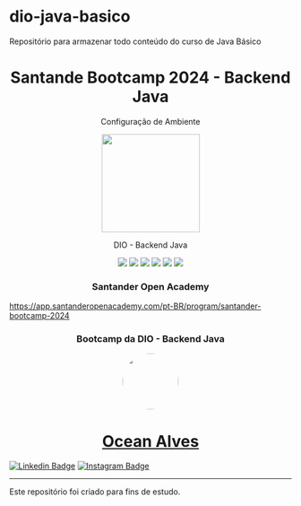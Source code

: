 # dio-java-basico
Repositório para armazenar todo conteúdo do curso de Java Básico

<h1 align="center">Santande Bootcamp 2024 - Backend Java</h1>
<p align="center">Configuração de Ambiente</p>
<p align="center">
        <img width='175' height='175' src="https://hermes.dio.me/tracks/a039b34c-7aa8-4a3d-b765-07c8c837f67a.png" />
    </p>
<p align="center">DIO - Backend Java</p>
<p align="center">
    <a alt="Java">
        <img src="https://img.shields.io/badge/Java-v17-blue.svg" />
    </a>
    <a alt="Kotlin">
        <img src="https://img.shields.io/badge/Kotlin-v1.7.22-purple.svg" />
    </a>
    <a alt="Spring Boot">
        <img src="https://img.shields.io/badge/Spring%20Boot-v3.0.3-brightgreen.svg" />
    </a>
    <a alt="Gradle">
        <img src="https://img.shields.io/badge/Gradle-v7.6-lightgreen.svg" />
    </a>
    <a alt="H2 ">
        <img src="https://img.shields.io/badge/H2-v2.1.214-darkblue.svg" />
    </a>
    <a alt="Flyway">
        <img src="https://img.shields.io/badge/Flyway-v9.5.1-red.svg">
    </a>
</p>

<h3  align="center">Santander Open Academy</h3>
<p><a href="https://app.santanderopenacademy.com/pt-BR/program/santander-bootcamp-2024">https://app.santanderopenacademy.com/pt-BR/program/santander-bootcamp-2024</a></p>

<h3  align="center">Bootcamp da DIO - Backend Java</h3>

<p align="center">
<a href="https://www.linkedin.com/in/oceanalves/">
 <img style="border-radius: 50%;" src="https://avatars.githubusercontent.com/u/56139923?v=4" width="100px;" alt=""/>
<h1 align="center">Ocean Alves</h1>  



[![Linkedin Badge](https://img.shields.io/badge/-OceanAlves-blue?style=flat-square&logo=Linkedin&logoColor=white&link=https://www.linkedin.com/in/oceanalves/)](https://www.linkedin.com/in/oceanalves/)
[![Instagram Badge](https://img.shields.io/badge/-OceanAlves-c14438?style=flat-square&logo=GitHub&logoColor=white&link=https://github.com/oceanalves/)](https://github.com/oceanalves)

<hr>

Este repositório foi criado para fins de estudo. <br>


